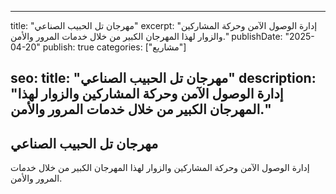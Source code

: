 
---
title: "مهرجان تل الحبيب الصناعي"
excerpt: "إدارة الوصول الآمن وحركة المشاركين والزوار لهذا المهرجان الكبير من خلال خدمات المرور والأمن."
publishDate: "2025-04-20"
publish: true
categories: ["مشاريع"]

seo:
  title: "مهرجان تل الحبيب الصناعي"
  description: "إدارة الوصول الآمن وحركة المشاركين والزوار لهذا المهرجان الكبير من خلال خدمات المرور والأمن."
---

## مهرجان تل الحبيب الصناعي
إدارة الوصول الآمن وحركة المشاركين والزوار لهذا المهرجان الكبير من خلال خدمات المرور والأمن.
